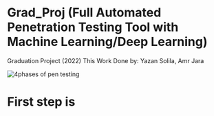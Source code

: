 # Grad_Proj (Full Automated Penetration Testing Tool with Machine Learning/Deep Learning)
Graduation Project (2022)
This Work Done by: Yazan Solila, Amr Jara

![4phases of pen testing](https://user-images.githubusercontent.com/72103457/182890074-f80a91a3-b8ec-4b97-aa6c-24a5011d7a84.jpg)

# First step is 
